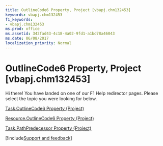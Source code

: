 ```yaml
---
title: OutlineCode6 Property, Project [vbapj.chm132453]
keywords: vbapj.chm132453
f1_keywords:
- vbapj.chm132453
ms.prod: office
ms.assetid: 342fad43-4c18-4a02-9fd1-a1bd78a46043
ms.date: 06/08/2017
localization_priority: Normal
---
```



# OutlineCode6 Property, Project [vbapj.chm132453]

Hi there! You have landed on one of our F1 Help redirector pages. Please select the topic you were looking for below.

[Task.OutlineCode6 Property (Project)](https://msdn.microsoft.com/library/63753b9c-ee36-36c9-3027-6bfba892fe66%28Office.15%29.aspx)

[Resource.OutlineCode6 Property (Project)](https://msdn.microsoft.com/library/af35e877-525b-4300-2f4e-e81627007432%28Office.15%29.aspx)

[Task.PathPredecessor Property (Project)](https://msdn.microsoft.com/library/f0662677-cab5-10e2-e18c-fc291bfca28b%28Office.15%29.aspx)

[!include[Support and feedback](~/includes/feedback-boilerplate.md)]